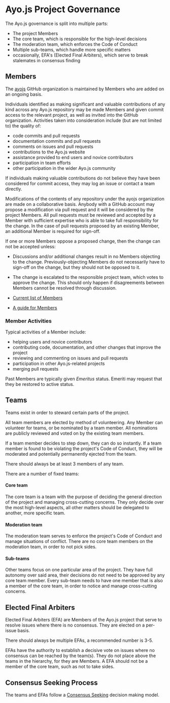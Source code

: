 # Ayo.js Project Governance

The Ayo.js governance is split into multiple parts:

* The project Members
* The core team, which is responsible for the high-level decisions
* The moderation team, which enforces the Code of Conduct
* Multiple sub-teams, which handle more specific matters
* occasionally, EFA's (Elected Final Arbiters), which serve to break stalemates
  in consensus finding

## Members

The [ayojs](https://github.com/ayojs) GitHub organization is
maintained by Members who are added on an ongoing basis.

Individuals identified as making significant and valuable contributions of any
kind across any Ayo.js repository may be made Members and given commit access
to the relevant project, as well as invited into the GitHub organization.
Activities taken into consideration include (but are not limited to) the quality
of:

* code commits and pull requests
* documentation commits and pull requests
* comments on issues and pull requests
* contributions to the Ayo.js website
* assistance provided to end users and novice contributors
* participation in team efforts
* other participation in the wider Ayo.js community

If individuals making valuable contributions do not believe they have been
considered for commit access, they may log an issue or contact a team
directly.

Modifications of the contents of any repository under the ayojs organization
are made on a collaborative basis. Anybody with a GitHub account may propose a
modification via pull request and it will be considered by the project
Members. All pull requests must be reviewed and accepted by a
Member with sufficient expertise who is able to take full
responsibility for the change. In the case of pull requests proposed
by an existing Member, an additional Member is required
for sign-off.

If one or more Members oppose a proposed change, then the change can not
be accepted unless:

* Discussions and/or additional changes result in no Members objecting to
  the change. Previously-objecting Members do not necessarily have to
  sign-off on the change, but they should not be opposed to it.
* The change is escalated to the responsible project team, which votes to
  approve the change. This should only happen if disagreements between Members
  cannot be resolved through discussion.

* [Current list of Members](./README.md#current-project-team-members)
* [A guide for Members](./COLLABORATOR_GUIDE.md)

### Member Activities

Typical activities of a Member include:

* helping users and novice contributors
* contributing code, documentation, and other changes that improve the project
* reviewing and commenting on issues and pull requests
* participation in other Ayo.js-related projects
* merging pull requests

Past Members are typically given _Emeritus_ status. Emeriti
may request that they be restored to active status.

## Teams

Teams exist in order to steward certain parts of the project.

All team members are elected by method of volunteering. Any Member can volunteer
for teams, or be nominated by a team member. All nominations are publicly
reviewed and voted on by the existing team members.

If a team member decides to step down, they can do so instantly. If a team
member is found to be violating the project's Code of Conduct, they will be
moderated and potentially permanently ejected from the team.

There should always be at least 3 members of any team.

There are a number of fixed teams:

#### Core team

The core team is a team with the purpose of deciding the general direction of
the project and managing cross-cutting concerns. They only decide over the most
high-level aspects, all other matters should be delegated to another, more
specific team.

#### Moderation team

The moderation team serves to enforce the project's Code of Conduct and manage
situations of conflict. There are no core team members on the moderation team,
in order to not pick sides.

#### Sub-teams

Other teams focus on one particular area of the project. They have full autonomy
over said area, their decisions do not need to be approved by any core team
member. Every sub-team needs to have one member that is also a member of the
core team, in order to notice and manage cross-cutting concerns.

## Elected Final Arbiters

Elected Final Arbiters (EFA) are Members of the Ayo.js project that serve to
resolve issues where there is no consensus. They are elected on a per-issue
basis.

There should always be multiple EFAs, a recommended number is 3-5.

EFAs have the authority to establish a decisive vote on issues where no
consensus can be reached by the team(s). They do not place
above the teams in the hierarchy, for they are Members. A EFA should not be
a member of the core team, such as not to take sides.

## Consensus Seeking Process

The teams and EFAs follow a [Consensus Seeking][] decision making model.

[Consensus Seeking]: http://en.wikipedia.org/wiki/Consensus-seeking_decision-making

